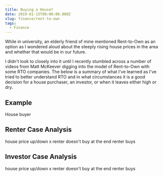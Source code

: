 ```yaml
---
title: Buying a House?
date: 2019-01-15T00:00:00.000Z
slug: finance/rent-to-own
tags:
  - Finance
---
```


While in university, an elderly friend of mine mentioned Rent-to-Own as an option as I wondered aloud about the steeply rising house prices in the area and whether that would be in our future.

I didn't look to closely into it until I recently stumbled across a number of videos from Matt McKeever digging into the model of Rent-to-Own with some RTO companies. The below is a summary of what I've learned as I've tried to better understand RTO and in what circumstances it is a good decision for a house purchaser, an investor, or when it leaves either high or dry.

## Example

House buyer

## Renter Case Analysis

house price up/down
x
renter doesn't buy at the end
renter buys

## Investor Case Analysis

house price up/down
x
renter doesn't buy at the end
renter buys
